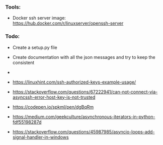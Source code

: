 ### Tools:
- Docker ssh server image: https://hub.docker.com/r/linuxserver/openssh-server


### Todo:
- Create a setup.py file
- Create documentation with all the json messages and try to keep the consistent

- 
- https://linuxhint.com/ssh-authorized-keys-example-usage/
- https://stackoverflow.com/questions/67222941/can-not-connect-via-asyncssh-error-host-key-is-not-trusted
- https://codepen.io/spkml/pen/dgBqRm
- https://medium.com/geekculture/asynchronous-iterators-in-python-fdf55198287d
- https://stackoverflow.com/questions/45987985/asyncio-loops-add-signal-handler-in-windows